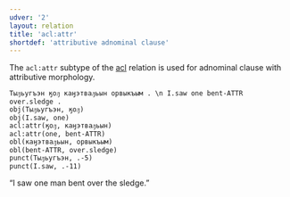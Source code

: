 ```yaml
---
udver: '2'
layout: relation
title: 'acl:attr'
shortdef: 'attributive adnominal clause'
---
```


The `acl:attr` subtype of the [acl]() relation is used for adnominal clause with attributive morphology.

~~~ sdparse
Тыԓьугъэн ӄоԓ каӈэтваԓьын орвыкъым . \n I.saw one bent-ATTR over.sledge .
obj(Тыԓьугъэн, ӄоԓ)
obj(I.saw, one)
acl:attr(ӄоԓ, каӈэтваԓьын)
acl:attr(one, bent-ATTR)
obl(каӈэтваԓьын, орвыкъым)
obl(bent-ATTR, over.sledge)
punct(Тыԓьугъэн, .-5)
punct(I.saw, .-11)
~~~

“I saw one man bent over the sledge.”
<!-- Interlanguage links updated St lis 3 20:58:33 CET 2021 -->
